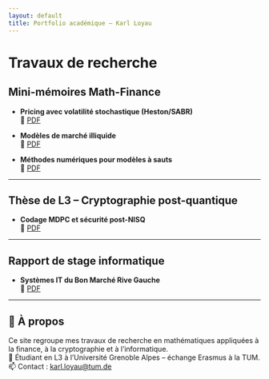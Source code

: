 ```yaml
---
layout: default
title: Portfolio académique – Karl Loyau
---
```


# Travaux de recherche

## Mini-mémoires Math-Finance

- **Pricing avec volatilité stochastique (Heston/SABR)**  
  📄 [PDF](./memoires/heston-sabr/heston_sabr.pdf)

- **Modèles de marché illiquide**  
  📄 [PDF](./memoires/marche-illiquide/illiquid_pricing.pdf)

- **Méthodes numériques pour modèles à sauts**  
  📄 [PDF](./memoires/numerique-sauts/sauts_numeriques.pdf)

---

## Thèse de L3 – Cryptographie post-quantique

- **Codage MDPC et sécurité post-NISQ**  
  📄 [PDF](./these-mdpc/mdpc.pdf)

---

## Rapport de stage informatique

- **Systèmes IT du Bon Marché Rive Gauche**  
  📄 [PDF](./rapport-stage/rapport_stage.pdf)

---

## 📄 À propos

Ce site regroupe mes travaux de recherche en mathématiques appliquées à la finance, à la cryptographie et à l’informatique.  
📍 Étudiant en L3 à l’Université Grenoble Alpes – échange Erasmus à la TUM.  
📫 Contact : karl.loyau@tum.de